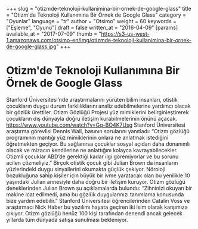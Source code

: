 +++
slug = "otizmde-teknoloji-kullanimina-bir-ornek-de-google-glass"
title = "Otizm'de Teknoloji Kullanımına Bir Örnek de Google Glass"
category = "Oyunlar"
language = "tr"
author = "Otsimo"
weight = 60
keywords = ["Eşleme", "Oyunu"]
draft = false
written_at = "2016-04-09"
[params]
available_at = "2017-07-09"
thumb = "https://s3-us-west-1.amazonaws.com/otsimo-en/img/otizmde-teknoloji-kullanimina-bir-ornek-de-google-glass.jpg"
+++

# Otizm'de Teknoloji Kullanımına Bir Örnek de Google Glass

Stanford Üniversitesi’nde araştırmalarını yürüten bilim insanları, otistik çocukların duygu durum farklılıklarını analiz edebilmelerine yardımcı olacak bir gözlük ürettiler. Otizm Gözlüğü Projesi yüz mimiklerini belirginleştirerek çocukların dış dünyayla doğru iletişim kurabilmelerinin önünü açacak. https://www.youtube.com/watch?v=Gq-BO4K7Usg Stanford Üniversitesi araştırma görevlisi Dennis Wall, basının sorularını yanıtladı: “Otizm gözlüğü programının mantığı yüz mimiklerinin onlara ne anlatmak istediğini öğretmekten geçiyor. Bu sağlanırsa çocuklar sosyal açıdan daha donanımlı olacak ve mizacın kendilerine ne anlattığını kolayca kavrayabilecekler. Otizmli çocuklar ABD’de gerektiği kadar ilgi göremiyorlar ve bu sorunu acilen çözmeliyiz.” Birçok otistik çocuk gibi Julian Brown da insanların yüzlerindeki duygu sinyallerini okumakta güçlük çekiyor. Nöroloji bozukluğuna sahip kişiler için büyük bir ivme yaratacak olan bu yenilikle 10 yaşındaki Julian annesiyle daha doğru bir iletişim kuruyor. Otizm gözlüğü deneklerinden Julian Brown şu açıklamalarda bulundu: “Zihninizi okuyan bir makine icat edilmedi, ama bu gözlük duygularınızı tanımlama konusunda bize yardım edebilir.” Stanford Üniversitesi öğrencilerinden Catalin Voss ve araştırmacı Nick Haber bu yazılımı hayata geçiren iki isim olarak karşımıza çıkıyor. Otizm gözlüğü henüz 100 kişi tarafından denendi ancak gelecek yıllarda tüm dünyada satışa sunulması bekleniyor.

